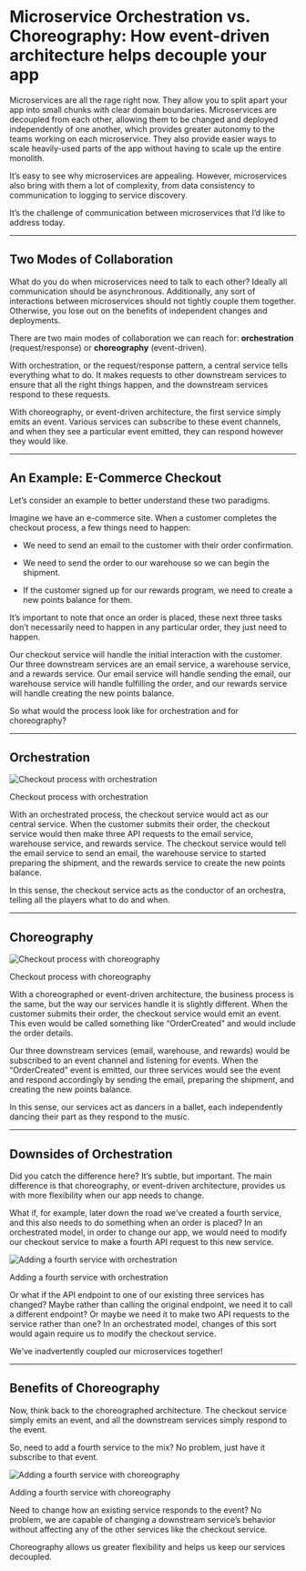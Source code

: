 # Microservice Orchestration vs. Choreography: How event-driven architecture helps decouple your app

Microservices are all the rage right now. They allow you to split apart your app into small chunks with clear domain boundaries. Microservices are decoupled from each other, allowing them to be changed and deployed independently of one another, which provides greater autonomy to the teams working on each microservice. They also provide easier ways to scale heavily-used parts of the app without having to scale up the entire monolith.

It’s easy to see why microservices are appealing. However, microservices also bring with them a lot of complexity, from data consistency to communication to logging to service discovery.

It’s the challenge of communication between microservices that I’d like to address today.

---

## Two Modes of Collaboration

What do you do when microservices need to talk to each other? Ideally all communication should be asynchronous. Additionally, any sort of interactions between microservices should not tightly couple them together. Otherwise, you lose out on the benefits of independent changes and deployments.

There are two main modes of collaboration we can reach for: **orchestration** (request/response) or **choreography** (event-driven).

With orchestration, or the request/response pattern, a central service tells everything what to do. It makes requests to other downstream services to ensure that all the right things happen, and the downstream services respond to these requests.

With choreography, or event-driven architecture, the first service simply emits an event. Various services can subscribe to these event channels, and when they see a particular event emitted, they can respond however they would like.

---

## An Example: E-Commerce Checkout

Let’s consider an example to better understand these two paradigms.

Imagine we have an e-commerce site. When a customer completes the checkout process, a few things need to happen:

* We need to send an email to the customer with their order confirmation.

* We need to send the order to our warehouse so we can begin the shipment.

* If the customer signed up for our rewards program, we need to create a new points balance for them.

It’s important to note that once an order is placed, these next three tasks don’t necessarily need to happen in any particular order, they just need to happen.

Our checkout service will handle the initial interaction with the customer. Our three downstream services are an email service, a warehouse service, and a rewards service. Our email service will handle sending the email, our warehouse service will handle fulfilling the order, and our rewards service will handle creating the new points balance.

So what would the process look like for orchestration and for choreography?

---

## Orchestration

![Checkout process with orchestration](https://dev-to-uploads.s3.amazonaws.com/uploads/articles/zbvtp90y9h3sgn531b2q.png)
<figcaption>Checkout process with orchestration</figcaption>

With an orchestrated process, the checkout service would act as our central service. When the customer submits their order, the checkout service would then make three API requests to the email service, warehouse service, and rewards service. The checkout service would tell the email service to send an email, the warehouse service to started preparing the shipment, and the rewards service to create the new points balance.

In this sense, the checkout service acts as the conductor of an orchestra, telling all the players what to do and when.

---

## Choreography

![Checkout process with choreography](https://dev-to-uploads.s3.amazonaws.com/uploads/articles/l3flvi8g8vr8ye6wd35p.png)
<figcaption>Checkout process with choreography</figcaption>

With a choreographed or event-driven architecture, the business process is the same, but the way our services handle it is slightly different. When the customer submits their order, the checkout service would emit an event. This even would be called something like “OrderCreated” and would include the order details.

Our three downstream services (email, warehouse, and rewards) would be subscribed to an event channel and listening for events. When the “OrderCreated” event is emitted, our three services would see the event and respond accordingly by sending the email, preparing the shipment, and creating the new points balance.

In this sense, our services act as dancers in a ballet, each independently dancing their part as they respond to the music.

---

## Downsides of Orchestration

Did you catch the difference here? It’s subtle, but important. The main difference is that choreography, or event-driven architecture, provides us with more flexibility when our app needs to change.

What if, for example, later down the road we’ve created a fourth service, and this also needs to do something when an order is placed? In an orchestrated model, in order to change our app, we would need to modify our checkout service to make a fourth API request to this new service.

![Adding a fourth service with orchestration](https://dev-to-uploads.s3.amazonaws.com/uploads/articles/awz736ompd5rkrptxbu7.png)
<figcaption>Adding a fourth service with orchestration</figcaption>

Or what if the API endpoint to one of our existing three services has changed? Maybe rather than calling the original endpoint, we need it to call a different endpoint? Or maybe we need it to make two API requests to the service rather than one? In an orchestrated model, changes of this sort would again require us to modify the checkout service.

We’ve inadvertently coupled our microservices together!

---

## Benefits of Choreography

Now, think back to the choreographed architecture. The checkout service simply emits an event, and all the downstream services simply respond to the event. 

So, need to add a fourth service to the mix? No problem, just have it subscribe to that event.

![Adding a fourth service with choreography](https://dev-to-uploads.s3.amazonaws.com/uploads/articles/l002a1qkll6kovod1h7h.png)
<figcaption>Adding a fourth service with choreography</figcaption>

Need to change how an existing service responds to the event? No problem, we are capable of changing a downstream service’s behavior without affecting any of the other services like the checkout service.

Choreography allows us greater flexibility and helps us keep our services decoupled.
